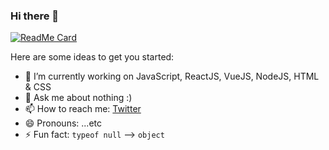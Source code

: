 ### Hi there 👋

<!--
**isandeepbansal/isandeepbansal** is a ✨ _special_ ✨ repository because its `README.md` (this file) appears on your GitHub profile.
-->

[![ReadMe Card](https://github-readme-stats.vercel.app/api?username=isandeepbansal&show_icons=true)](https://github.com/isandeepbansal/isandeepbansal)

Here are some ideas to get you started:

- 🔭 I’m currently working on JavaScript, ReactJS, VueJS, NodeJS, HTML & CSS
- 💬 Ask me about nothing :)
- 📫 How to reach me: [Twitter](https://twitter.com/isandeepbansal)
- 😄 Pronouns: ...etc
- ⚡ Fun fact: `typeof null` --> `object`
